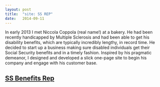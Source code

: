 ```yaml
---
layout: post
title:  "site: SS REP"
date:   2014-09-11 
---
```


In early 2013 I met Niccola Coppola (real name!) at a bakery. He had been recently handicapped by Multiple Sclerosis and had been able to get his disability benefits, which are typically incredibly lengthy, in record time. He decided to start up a business making sure disabled individuals get their Social Security benefits and in a timely fashion. Inspired by his pragmatic demeanor, I designed and developed a slick one-page site to begin his company and engage with his customer base.

## [SS Benefits Rep](https://dl.dropboxusercontent.com/u/62523661/nick/index.html) 

